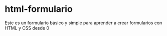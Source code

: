 # html-formulario
Este es un formulario básico y simple para aprender a crear formularios con HTML y CSS desde 0
